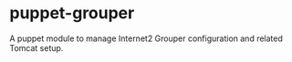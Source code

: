 # puppet-grouper
A puppet module to manage Internet2 Grouper configuration and related Tomcat setup.  
